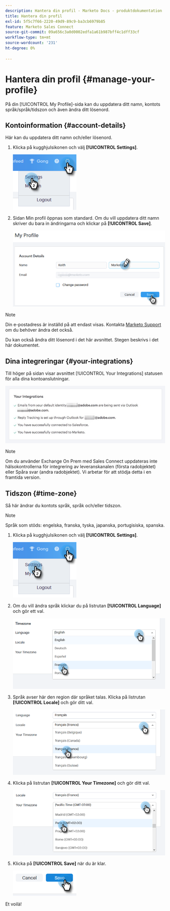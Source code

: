 ```yaml
---
description: Hantera din profil - Marketo Docs - produktdokumentation
title: Hantera din profil
exl-id: 5f5c7f66-2220-49d9-89c9-ba3cb6979b85
feature: Marketo Sales Connect
source-git-commit: 09a656c3a0d0002edfa1a61b987bff4c1dff33cf
workflow-type: tm+mt
source-wordcount: '231'
ht-degree: 0%

---
```


# Hantera din profil {#manage-your-profile}

På din [!UICONTROL My Profile]-sida kan du uppdatera ditt namn, kontots språk/språk/tidszon och även ändra ditt lösenord.

## Kontoinformation {#account-details}

Här kan du uppdatera ditt namn och/eller lösenord.

1. Klicka på kugghjulsikonen och välj **[!UICONTROL Settings]**.

   ![](assets/manage-your-profile-1.png)

1. Sidan Min profil öppnas som standard. Om du vill uppdatera ditt namn skriver du bara in ändringarna och klickar på **[!UICONTROL Save]**.

   ![](assets/manage-your-profile-2.png)

>[!NOTE]
>
>Din e-postadress är inställd på att endast visas. Kontakta [Marketo Support](https://nation.marketo.com/t5/Support/ct-p/Support) om du behöver ändra det också.

Du kan också ändra ditt lösenord i det här avsnittet. Stegen beskrivs i det här dokumentet.

## Dina integreringar {#your-integrations}

Till höger på sidan visar avsnittet [!UICONTROL Your Integrations] statusen för alla dina kontoanslutningar.

![](assets/manage-your-profile-3.png)

>[!NOTE]
>
>Om du använder Exchange On Prem med Sales Connect uppdateras inte hälsokontrollerna för integrering av leveranskanalen (första radobjektet) eller Spåra svar (andra radobjektet). Vi arbetar för att stödja detta i en framtida version.

## Tidszon {#time-zone}

Så här ändrar du kontots språk, språk och/eller tidszon.

>[!NOTE]
>
>Språk som stöds: engelska, franska, tyska, japanska, portugisiska, spanska.

1. Klicka på kugghjulsikonen och välj **[!UICONTROL Settings]**.

   ![](assets/manage-your-profile-4.png)

1. Om du vill ändra språk klickar du på listrutan **[!UICONTROL Language]** och gör ett val.

   ![](assets/manage-your-profile-5.png)

1. Språk avser här den region där språket talas. Klicka på listrutan **[!UICONTROL Locale]** och gör ditt val.

   ![](assets/manage-your-profile-6.png)

1. Klicka på listrutan **[!UICONTROL Your Timezone]** och gör ditt val.

   ![](assets/manage-your-profile-7.png)

1. Klicka på **[!UICONTROL Save]** när du är klar.

   ![](assets/manage-your-profile-8.png)

Et voilà!
